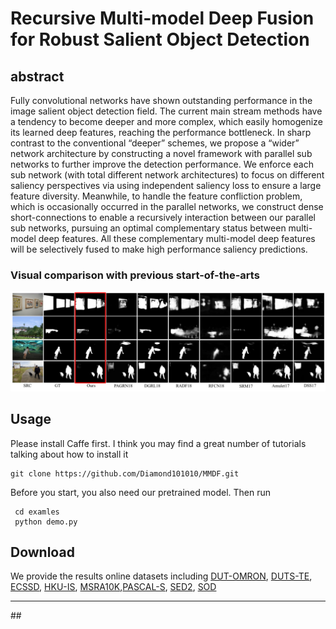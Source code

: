 # Recursive Multi-model Deep Fusion for Robust Salient Object Detection

## abstract
Fully convolutional networks have shown outstanding performance in the image salient object detection field. The current main stream methods have a tendency to become deeper and more complex, which easily homogenize its learned deep features, reaching the performance bottleneck. In sharp contrast to the conventional “deeper” schemes, we propose a “wider” network architecture by constructing a novel framework with parallel sub networks to further improve the detection performance. We enforce each sub network (with total different network architectures) to focus on different saliency perspectives via using independent saliency loss to ensure a large feature diversity. Meanwhile, to handle the feature confliction problem, which is occasionally occurred in the parallel networks, we construct dense short-connections to enable a recursively interaction between our parallel sub networks, pursuing an optimal complementary status between multi-model deep features. All these complementary multi-model deep features will be selectively fused to make high performance saliency predictions.
### Visual comparison with previous start-of-the-arts

![fig1](./image/sal_map.png)

## Usage
Please install Caffe first. I think you may find a great number of tutorials talking about how to install it


	
	git clone https://github.com/Diamond101010/MMDF.git
	
Before you start, you also need our pretrained model.
 Then run
 
	 cd examles
	 python demo.py


## Download

We provide the results online datasets including  [DUT-OMRON](https://drive.google.com/open?id=1hq6w_LhvMblyYdLFFskLtR77wm4NDFFm), [DUTS-TE](https://drive.google.com/open?id=1LYsFtnCOGiCSL4nyyD9UWw1T0gBo-34F), [ECSSD](https://drive.google.com/open?id=1QHkds8ZMAB_YdJZ8WaOb-mFQnHDa55Un), [HKU-IS](https://drive.google.com/open?id=1ApPVWLRDJDsT0iM54jZyevkErqcVPJSy), [MSRA10K](https://drive.google.com/open?id=1-u1KEfbYWXrJ1Ku1bgW8dZ1i2FnwjGiX),[PASCAL-S](https://drive.google.com/open?id=1jMuhfouo3sFXcDYHZtt8S7iWanUv4ftE), [SED2](https://drive.google.com/open?id=1PwyQvGqaeMKrz91JomZ-0OGQUgOV2XAN), [SOD](https://drive.google.com/open?id=1dwwZ-bxrUAYI0Q7q2Q8SXKP0WFYn25cf)

<hr>
## 


